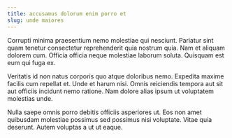 ```yaml
---
title: accusamus dolorum enim porro et
slug: unde maiores
---
```


Corrupti minima praesentium nemo molestiae qui nesciunt. Pariatur sint quam tenetur consectetur reprehenderit quia nostrum quia. Nam et aliquam dolorem cum. Officia officia neque molestiae laborum soluta. Quisquam est eum qui fuga ex.

Veritatis id non natus corporis quo atque doloribus nemo. Expedita maxime facilis cum repellat et. Unde et harum nisi. Omnis reiciendis tempora aut sit aut officiis incidunt nemo ratione. Nam dolore alias ipsum ut voluptatem molestias unde.

Nulla saepe omnis porro debitis officiis asperiores ut. Eos non amet quibusdam molestiae possimus sed possimus nisi voluptate. Vitae quia deserunt. Autem voluptas a ut ut eaque.
